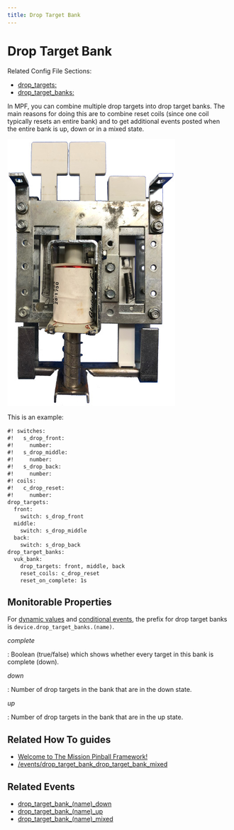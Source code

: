 ```yaml
---
title: Drop Target Bank
---
```


# Drop Target Bank


Related Config File Sections:

* [drop_targets:](../../../config/drop_targets.md)
* [drop_target_banks:](../../../config/drop_target_banks.md)

In MPF, you can combine multiple drop targets into drop target banks.
The main reasons for doing this are to combine reset coils (since one
coil typically resets an entire bank) and to get additional events
posted when the entire bank is up, down or in a mixed state.

![image](/mechs/images/drop_target_bank.jpg)

This is an example:

``` mpf-config
#! switches:
#!   s_drop_front:
#!     number:
#!   s_drop_middle:
#!     number:
#!   s_drop_back:
#!     number:
#! coils:
#!   c_drop_reset:
#!     number:
drop_targets:
  front:
    switch: s_drop_front
  middle:
    switch: s_drop_middle
  back:
    switch: s_drop_back
drop_target_banks:
  vuk_bank:
    drop_targets: front, middle, back
    reset_coils: c_drop_reset
    reset_on_complete: 1s
```

## Monitorable Properties

For
[dynamic values](../../../config/instructions/dynamic_values.md) and
[conditional events](../../../events/overview/conditional.md), the prefix for drop target banks is
`device.drop_target_banks.(name)`.

*complete*

:   Boolean (true/false) which shows whether every target in this bank
    is complete (down).

*down*

:   Number of drop targets in the bank that are in the down state.

*up*

:   Number of drop targets in the bank that are in the up state.

## Related How To guides

* [Welcome to The Mission Pinball Framework!](../../../index.md)
* [/events/drop_target_bank_drop_target_bank_mixed](fixing_drop_target_reset_issues.md)

## Related Events

* [drop_target_bank_(name)_down](../../../events/drop_target_bank_drop_target_bank_down.md)
* [drop_target_bank_(name)_up](../../../events/drop_target_bank_drop_target_bank_up.md)
* [drop_target_bank_(name)_mixed](../../../events/drop_target_bank_drop_target_bank_mixed.md)
